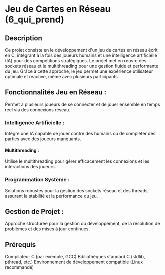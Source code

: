 # Jeu de Cartes en Réseau (6_qui_prend)
## Description 
Ce projet consiste en le développement d\'un jeu de cartes en réseau écrit en C, intégrant à la fois des joueurs humains et une intelligence artificielle (IA) pour des compétitions stratégiques. Le projet met en œuvre des sockets réseau et le multithreading pour une gestion fluide et performante du jeu. Grâce à cette approche, le jeu permet une expérience utilisateur optimale et réactive, même avec plusieurs participants.

## Fonctionnalités Jeu en Réseau :
Permet à plusieurs joueurs de se connecter et de jouer ensemble en temps réel via des connexions réseau.
### Intelligence Artificielle :
 Intègre une IA capable de jouer contre des humains ou de compléter des parties avec des joueurs manquants.
#### Multithreading : 
Utilise le multithreading pour gérer efficacement les
connexions et les interactions des joueurs. 
### Programmation Système :
Solutions robustes pour la gestion des sockets réseau et des threads,
assurant la stabilité et la performance du jeu. 
## Gestion de Projet :
Approche structurée pour la gestion du développement, de la résolution
de problèmes et des mises à jour continues.

## Prérequis 
Compilateur C (par exemple, GCC) 
Bibliothèques standard C (stdlib, pthread, etc.) 
Environnement de développement compatible (Linux recommandé)
